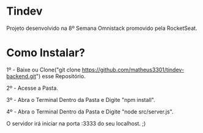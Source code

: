 # Tindev

Projeto desenvolvido na 8º Semana Omnistack promovido pela RocketSeat.


# Como Instalar?

1º - Baixe ou Clone("git clone https://github.com/matheus3301/tindev-backend.git") esse Repositório.

2º - Acesse a Pasta.

3º - Abra o Terminal Dentro da Pasta e Digite "npm install".

4º - Abra o Terminal Dentro da Pasta e Digite "node src/server.js".


O servidor irá iniciar na porta :3333 do seu localhost. ;)